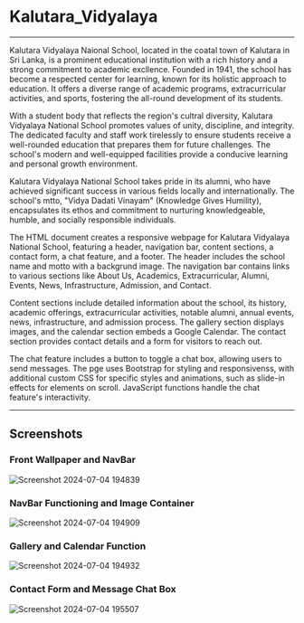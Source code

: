 # Kalutara_Vidyalaya

<hr>

Kalutara Vidyalaya Naional School, located in the coatal town of Kalutara in Sri Lanka, is a prominent educational institution with a rich history and a strong commitment to academic excllence. Founded in 1941, the school has become a respected center for learning, known for its holistic approach to education. It offers a diverse range of academic programs, extracurricular activities, and sports, fostering the all-round development of its students.

With a student body that reflects the region's cultral diversity, Kalutara Vidyalaya National School promotes values of unity, discipline, and integrity. The dedicated faculty and staff work tirelessly to ensure students receive a well-rounded education that prepares them for future challenges. The school's modern and well-equipped facilities provide a conducive learning and personal growth environment.

Kalutara Vidyalaya National School takes pride in its alumni, who have achieved significant success in various fields locally and internationally. The school's mtto, "Vidya Dadati Vinayam" (Knowledge Gives Humility), encapsulates its ethos and commitment to nurturing knowledgeable, humble, and socially responsible individuals.

The HTML document creates a responsive webpage for Kalutara Vidyalaya National School, featuring a header, navigation bar, content sections, a contact form, a chat feature, and a footer. The header includes the school name and motto with a backgrund image. The navigation bar contains links to various sections like About Us, Academics, Extracurricular, Alumni, Events, News, Infrastructure, Admission, and Contact.

Content sections include detailed information about the school, its history, academic offerings, extracurricular activities, notable alumni, annual events, news, infrastructure, and admission process. The gallery section displays images, and the calendar section embeds a Google Calendar. The contact section provides contact details and a form for visitors to reach out.

The chat feature includes a button to toggle a chat box, allowing users to send messages. The pge uses Bootstrap for styling and responsivenss, with additional custom CSS for specific styles and animations, such as slide-in effects for elements on scroll. JavaScript functions handle the chat feature's interactivity.

<hr>

## Screenshots 

### Front Wallpaper and NavBar

![Screenshot 2024-07-04 194839](https://github.com/devindu22/Kalutara_Vidyalaya/assets/114844896/85e332fa-5990-4dc9-ae62-d3c3d632d9ee)

### NavBar Functioning and Image Container

![Screenshot 2024-07-04 194909](https://github.com/devindu22/Kalutara_Vidyalaya/assets/114844896/a16c64a7-0754-4832-9ee9-e2f5515bde0c)

### Gallery and Calendar Function

![Screenshot 2024-07-04 194932](https://github.com/devindu22/Kalutara_Vidyalaya/assets/114844896/8c99217d-e4a5-452d-a331-e51c1df0d6a9)

### Contact Form and Message Chat Box

![Screenshot 2024-07-04 195507](https://github.com/devindu22/Kalutara_Vidyalaya/assets/114844896/e69bd824-a50d-459b-87b7-891ac2865762)
